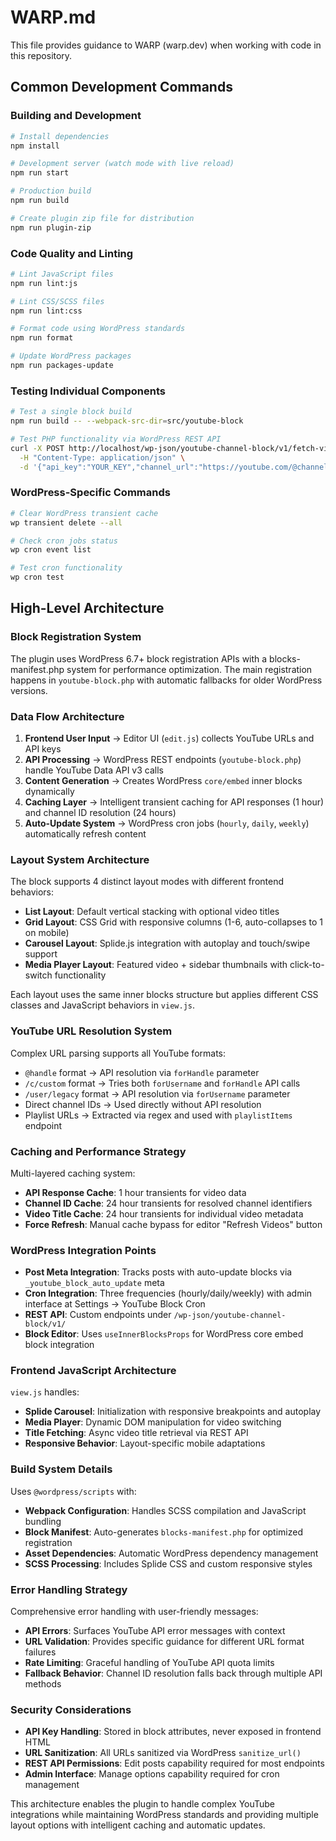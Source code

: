 # WARP.md

This file provides guidance to WARP (warp.dev) when working with code in this repository.

## Common Development Commands

### Building and Development
```bash
# Install dependencies
npm install

# Development server (watch mode with live reload)
npm run start

# Production build
npm run build

# Create plugin zip file for distribution
npm run plugin-zip
```

### Code Quality and Linting
```bash
# Lint JavaScript files
npm run lint:js

# Lint CSS/SCSS files
npm run lint:css

# Format code using WordPress standards
npm run format

# Update WordPress packages
npm run packages-update
```

### Testing Individual Components
```bash
# Test a single block build
npm run build -- --webpack-src-dir=src/youtube-block

# Test PHP functionality via WordPress REST API
curl -X POST http://localhost/wp-json/youtube-channel-block/v1/fetch-videos \
  -H "Content-Type: application/json" \
  -d '{"api_key":"YOUR_KEY","channel_url":"https://youtube.com/@channel"}'
```

### WordPress-Specific Commands
```bash
# Clear WordPress transient cache
wp transient delete --all

# Check cron jobs status
wp cron event list

# Test cron functionality
wp cron test
```

## High-Level Architecture

### Block Registration System
The plugin uses WordPress 6.7+ block registration APIs with a blocks-manifest.php system for performance optimization. The main registration happens in `youtube-block.php` with automatic fallbacks for older WordPress versions.

### Data Flow Architecture
1. **Frontend User Input** → Editor UI (`edit.js`) collects YouTube URLs and API keys
2. **API Processing** → WordPress REST endpoints (`youtube-block.php`) handle YouTube Data API v3 calls
3. **Content Generation** → Creates WordPress `core/embed` inner blocks dynamically
4. **Caching Layer** → Intelligent transient caching for API responses (1 hour) and channel ID resolution (24 hours)
5. **Auto-Update System** → WordPress cron jobs (`hourly`, `daily`, `weekly`) automatically refresh content

### Layout System Architecture
The block supports 4 distinct layout modes with different frontend behaviors:

- **List Layout**: Default vertical stacking with optional video titles
- **Grid Layout**: CSS Grid with responsive columns (1-6, auto-collapses to 1 on mobile)
- **Carousel Layout**: Splide.js integration with autoplay and touch/swipe support
- **Media Player Layout**: Featured video + sidebar thumbnails with click-to-switch functionality

Each layout uses the same inner blocks structure but applies different CSS classes and JavaScript behaviors in `view.js`.

### YouTube URL Resolution System
Complex URL parsing supports all YouTube formats:
- `@handle` format → API resolution via `forHandle` parameter
- `/c/custom` format → Tries both `forUsername` and `forHandle` API calls
- `/user/legacy` format → API resolution via `forUsername` parameter
- Direct channel IDs → Used directly without API resolution
- Playlist URLs → Extracted via regex and used with `playlistItems` endpoint

### Caching and Performance Strategy
Multi-layered caching system:
- **API Response Cache**: 1 hour transients for video data
- **Channel ID Cache**: 24 hour transients for resolved channel identifiers
- **Video Title Cache**: 24 hour transients for individual video metadata
- **Force Refresh**: Manual cache bypass for editor "Refresh Videos" button

### WordPress Integration Points
- **Post Meta Integration**: Tracks posts with auto-update blocks via `_youtube_block_auto_update` meta
- **Cron Integration**: Three frequencies (hourly/daily/weekly) with admin interface at Settings → YouTube Block Cron
- **REST API**: Custom endpoints under `/wp-json/youtube-channel-block/v1/`
- **Block Editor**: Uses `useInnerBlocksProps` for WordPress core embed block integration

### Frontend JavaScript Architecture
`view.js` handles:
- **Splide Carousel**: Initialization with responsive breakpoints and autoplay
- **Media Player**: Dynamic DOM manipulation for video switching
- **Title Fetching**: Async video title retrieval via REST API
- **Responsive Behavior**: Layout-specific mobile adaptations

### Build System Details
Uses `@wordpress/scripts` with:
- **Webpack Configuration**: Handles SCSS compilation and JavaScript bundling
- **Block Manifest**: Auto-generates `blocks-manifest.php` for optimized registration
- **Asset Dependencies**: Automatic WordPress dependency management
- **SCSS Processing**: Includes Splide CSS and custom responsive styles

### Error Handling Strategy
Comprehensive error handling with user-friendly messages:
- **API Errors**: Surfaces YouTube API error messages with context
- **URL Validation**: Provides specific guidance for different URL format failures  
- **Rate Limiting**: Graceful handling of YouTube API quota limits
- **Fallback Behavior**: Channel ID resolution falls back through multiple API methods

### Security Considerations
- **API Key Handling**: Stored in block attributes, never exposed in frontend HTML
- **URL Sanitization**: All URLs sanitized via WordPress `sanitize_url()`
- **REST API Permissions**: Edit posts capability required for most endpoints
- **Admin Interface**: Manage options capability required for cron management

This architecture enables the plugin to handle complex YouTube integrations while maintaining WordPress standards and providing multiple layout options with intelligent caching and automatic updates.
